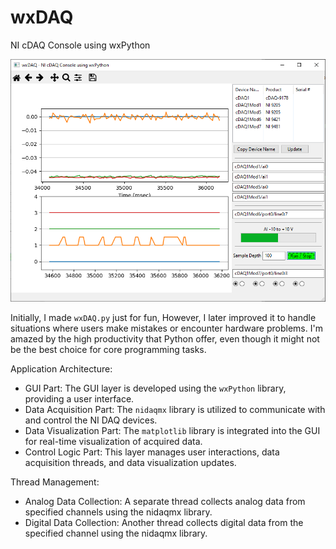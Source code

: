 # wxDAQ
NI cDAQ Console using wxPython

![wxDAQ Screen](./wxDAQ.png)

Initially, I made `wxDAQ.py` just for fun, However, I later improved it to handle
situations where users make mistakes or encounter hardware problems.
I'm amazed by the high productivity that Python offer,
even though it might not be the best choice for core programming tasks.

Application Architecture:
 - GUI Part: The GUI layer is developed using the `wxPython` library, providing a user interface.
 - Data Acquisition Part: The `nidaqmx` library is utilized to communicate with and control the NI DAQ devices.
 - Data Visualization Part: The `matplotlib` library is integrated into the GUI for real-time visualization of acquired data.
 - Control Logic Part: This layer manages user interactions, data acquisition threads, and data visualization updates.

Thread Management:
 - Analog Data Collection: A separate thread collects analog data from specified channels using the nidaqmx library.
 - Digital Data Collection: Another thread collects digital data from the specified channel using the nidaqmx library.
